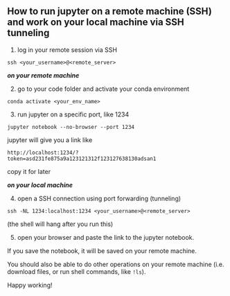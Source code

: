 ## How to run jupyter on a remote machine (SSH) and work on your local machine via SSH tunneling

1. log in your remote session via SSH
```
ssh <your_username>@<remote_server>
```

***on your remote machine***

2. go to your code folder and activate your conda environment
```
conda activate <your_env_name>
```

3. run jupyter on a specific port, like 1234
```
jupyter notebook --no-browser --port 1234
```

jupyter will give you a link like
```
http://localhost:1234/?token=asd231fe875a9a123121312f123127638130adsan1
```
copy it for later

***on your local machine***

4. open a SSH connection using port forwarding (tunneling)
```
ssh -NL 1234:localhost:1234 <your_username>@<remote_server>
```
(the shell will hang after you run this)

5. open your browser and paste the link to the jupyter notebook.

If you save the notebook, it will be saved on your remote machine.

You should also be able to do other operations on your remote machine (i.e. download files, or run shell commands, like ```!ls```).

Happy working!
